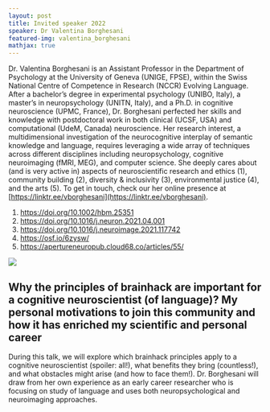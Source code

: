 ```yaml
---
layout: post
title: Invited speaker 2022
speaker: Dr Valentina Borghesani
featured-img: valentina_borghesani
mathjax: true
---
```


Dr. Valentina Borghesani  is an Assistant Professor in the Department of Psychology at the University of Geneva (UNIGE, FPSE), within the Swiss National Centre of Competence in Research (NCCR) Evolving Language. After a bachelor’s degree in experimental psychology (UNIBO, Italy), a master’s in neuropsychology (UNITN, Italy), and a Ph.D. in cognitive neuroscience (UPMC, France), Dr. Borghesani perfected her skills and knowledge with postdoctoral work in both clinical (UCSF, USA) and computational (UdeM, Canada) neuroscience. Her research interest, a multidimensional investigation of the neurocognitive interplay of semantic knowledge and language, requires leveraging a wide array of techniques across different disciplines including neuropsychology, cognitive neuroimaging (fMRI, MEG), and computer science. She deeply cares about (and is very active in) aspects of neuroscientific research and ethics (1), community building (2), diversity & inclusivity (3), environmental justice (4), and the arts (5). To get in touch, check our her online presence at [https://linktr.ee/vborghesani](https://linktr.ee/vborghesani).

1. https://doi.org/10.1002/hbm.25351
2. https://doi.org/10.1016/j.neuron.2021.04.001
3. https://doi.org/10.1016/j.neuroimage.2021.117742 
4. https://osf.io/6zysw/ 
5. https://apertureneuropub.cloud68.co/articles/55/ 

![](https://brainhack-donostia.github.io/assets/img/posts/valentina_borghesani.jpg)

## Why the principles of brainhack are important for a cognitive neuroscientist (of language)? My personal motivations to join this community and how it has enriched my scientific and personal career

During this talk, we will explore which brainhack principles apply to a cognitive neuroscientist (spoiler: all!), what benefits they bring (countless!), and what obstacles might arise (and how to face them!). Dr. Borghesani will draw from her own experience as an early career researcher who is focusing on study of language and uses both neuropsychological and neuroimaging approaches.
